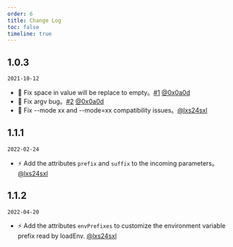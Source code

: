 ```yaml
---
order: 6
title: Change Log
toc: false
timeline: true
---
```


## 1.0.3

`2021-10-12`
- 🐞 Fix space in value will be replace to empty。[#1](https://github.com/lxs24sxl/vite-plugin-html-env/pull/1) [@0x0a0d](https://github.com/0x0a0d)
- 🐞 Fix argv bug。[#2](https://github.com/lxs24sxl/vite-plugin-html-env/pull/2) [@0x0a0d](https://github.com/0x0a0d)
- 🐞 Fix --mode xx and --mode=xx compatibility issues。[@lxs24sxl](https://github.com/lxs24sxl)

## 1.1.1

`2022-02-24`
- ⚡️ Add the attributes `prefix` and `suffix` to the incoming parameters。[@lxs24sxl](https://github.com/lxs24sxl)

## 1.1.2
`2022-04-20`
- ⚡️ Add the attributes `envPrefixes` to customize the environment variable prefix read by loadEnv. [@lxs24sxl](https://github.com/lxs24sxl)
